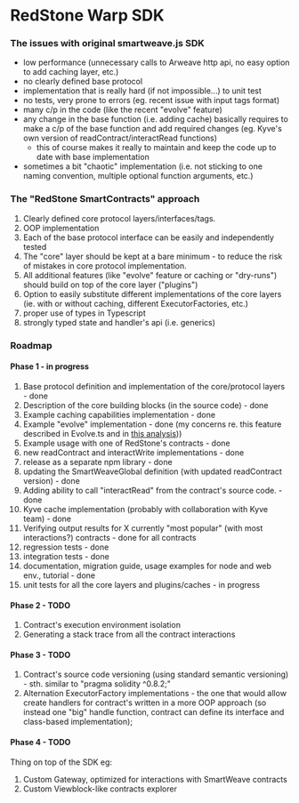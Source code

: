 # RedStone Warp SDK

### The issues with original smartweave.js SDK
* low performance (unnecessary calls to Arweave http api, no easy option to add caching layer, etc.)
* no clearly defined base protocol 
* implementation that is really hard (if not impossible...) to unit test
* no tests, very prone to errors (eg. recent issue with input tags format)
* many c/p in the code (like the recent "evolve" feature)
* any change in the base function (i.e. adding cache) basically requires to make a c/p of the base function
  and add required changes (eg. Kyve's own version of readContract/interactRead functions)
  - this of course makes it really to maintain and keep the code up to date with base implementation
* sometimes a bit "chaotic" implementation (i.e. not sticking to one naming convention, multiple optional function arguments, etc.)

### The "RedStone SmartContracts" approach
1. Clearly defined core protocol layers/interfaces/tags.
2. OOP implementation
3. Each of the base protocol interface can be easily and independently tested
4. The "core" layer should be kept at a bare minimum - to reduce the risk of mistakes in core protocol implementation.
5. All additional features (like "evolve" feature or caching or "dry-runs") should build on top of the core layer ("plugins")
6. Option to easily substitute different implementations of the core layers (ie. with or without caching, different ExecutorFactories, etc.)
7. proper use of types in Typescript 
8. strongly typed state and handler's api (i.e. generics)

### Roadmap 

#### Phase 1 - in progress
1. Base protocol definition and implementation of the core/protocol layers - done
2. Description of the core building blocks (in the source code) - done
3. Example caching capabilities implementation - done
4. Example "evolve" implementation - done (my concerns re. this feature described in Evolve.ts and in [this analysis](EVOLVE_analysis.md)))
5. Example usage with one of RedStone's contracts - done
6. new readContract and interactWrite implementations - done
7. release as a separate npm library - done
8. updating the SmartWeaveGlobal definition (with updated readContract version) - done
9. Adding ability to call "interactRead" from the contract's source code. - done
10. Kyve cache implementation (probably with collaboration with Kyve team) - done
11. Verifying output results for X currently "most popular" (with most interactions?) contracts - done for all contracts
12. regression tests - done
13. integration tests - done
14. documentation, migration guide, usage examples for node and web env., tutorial - done
15. unit tests for all the core layers and plugins/caches - in progress

#### Phase 2 - TODO
1. Contract's execution environment isolation
2. Generating a stack trace from all the contract interactions

#### Phase 3 - TODO
1. Contract's source code versioning (using standard semantic versioning) - sth. similar to "pragma solidity ^0.8.2;"
2. Alternation ExecutorFactory implementations - the one that would allow create handlers for contract's written
   in a more OOP approach (so instead one "big" handle function, contract can define its interface and class-based implementation);

#### Phase 4 - TODO
Thing on top of the SDK eg:
1. Custom Gateway, optimized for interactions with SmartWeave contracts
2. Custom Viewblock-like contracts explorer
